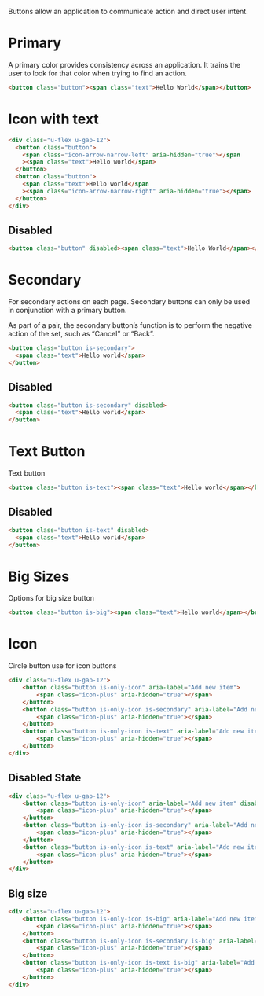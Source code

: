 Buttons allow an application to communicate action and direct user intent.

# Primary

A primary color provides consistency across an application. It trains the user to look for that color when trying to find an action.

```html
<button class="button"><span class="text">Hello World</span></button>
```

# Icon with text

```html
<div class="u-flex u-gap-12">
  <button class="button">
    <span class="icon-arrow-narrow-left" aria-hidden="true"></span
    ><span class="text">Hello world</span>
  </button>
  <button class="button">
    <span class="text">Hello world</span
    ><span class="icon-arrow-narrow-right" aria-hidden="true"></span>
  </button>
</div>
```

## Disabled

```html
<button class="button" disabled><span class="text">Hello World</span></button>
```

# Secondary

For secondary actions on each page. Secondary buttons can only be used in conjunction with a primary button.

As part of a pair, the secondary button’s function is to perform the negative action of the set, such as “Cancel” or “Back”.

```html
<button class="button is-secondary">
  <span class="text">Hello world</span>
</button>
```

## Disabled

```html
<button class="button is-secondary" disabled>
  <span class="text">Hello world</span>
</button>
```

# Text Button

Text button

```html
<button class="button is-text"><span class="text">Hello world</span></button>
```

## Disabled

```html
<button class="button is-text" disabled>
  <span class="text">Hello world</span>
</button>
```

# Big Sizes

Options for big size button

```html
<button class="button is-big"><span class="text">Hello world</span></button>
```

# Icon

Circle button use for icon buttons

```html
<div class="u-flex u-gap-12">
    <button class="button is-only-icon" aria-label="Add new item">
        <span class="icon-plus" aria-hidden="true"></span>
    </button>
    <button class="button is-only-icon is-secondary" aria-label="Add new item">
        <span class="icon-plus" aria-hidden="true"></span>
    </button>
    <button class="button is-only-icon is-text" aria-label="Add new item">
        <span class="icon-plus" aria-hidden="true"></span>
    </button>
</div>

```

## Disabled State

```html
<div class="u-flex u-gap-12">
    <button class="button is-only-icon" aria-label="Add new item" disabled>
        <span class="icon-plus" aria-hidden="true"></span>
    </button>
    <button class="button is-only-icon is-secondary" aria-label="Add new item" disabled>
        <span class="icon-plus" aria-hidden="true"></span>
    </button>
    <button class="button is-only-icon is-text" aria-label="Add new item" disabled>
        <span class="icon-plus" aria-hidden="true"></span>
    </button>
</div>

```

## Big size

```html
<div class="u-flex u-gap-12">
    <button class="button is-only-icon is-big" aria-label="Add new item">
        <span class="icon-plus" aria-hidden="true"></span>
    </button>
    <button class="button is-only-icon is-secondary is-big" aria-label="Add new item">
        <span class="icon-plus" aria-hidden="true"></span>
    </button>
    <button class="button is-only-icon is-text is-big" aria-label="Add new item">
        <span class="icon-plus" aria-hidden="true"></span>
    </button>
</div>
```

